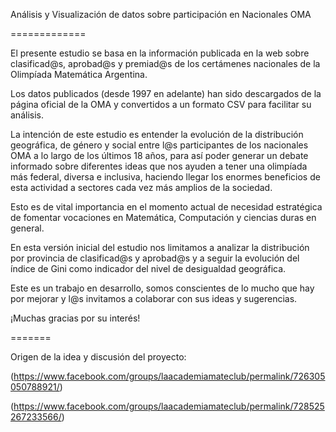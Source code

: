 Análisis y Visualización de datos sobre participación en Nacionales OMA

=============


El presente estudio se basa en la información publicada en la web sobre clasificad@s, aprobad@s y premiad@s de los certámenes nacionales de la Olimpíada Matemática Argentina.

Los datos publicados (desde 1997 en adelante) han sido descargados de la página oficial de la OMA y convertidos a un formato CSV para facilitar su análisis.

La intención de este estudio es entender la evolución de la distribución geográfica, de género y social entre l@s participantes de los nacionales OMA a lo largo de los últimos 18 años, para así poder generar un debate informado sobre diferentes ideas que nos ayuden a tener una olimpíada más federal, diversa e inclusiva, haciendo llegar los enormes beneficios de esta actividad a sectores cada vez más amplios de la sociedad.

Esto es de vital importancia en el momento actual de necesidad estratégica de fomentar vocaciones en Matemática, Computación y ciencias duras en general.

En esta versión inicial del estudio nos limitamos a analizar la distribución por provincia de clasificad@s y aprobad@s y a seguir la evolución del índice de Gini como indicador del nivel de desigualdad geográfica.

Este es un trabajo en desarrollo, somos conscientes de lo mucho que hay por mejorar y l@s invitamos a colaborar con sus ideas y sugerencias.

¡Muchas gracias por su interés!

=======

Origen de la idea y discusión del proyecto:

(https://www.facebook.com/groups/laacademiamateclub/permalink/726305050788921/)

(https://www.facebook.com/groups/laacademiamateclub/permalink/728525267233566/)
